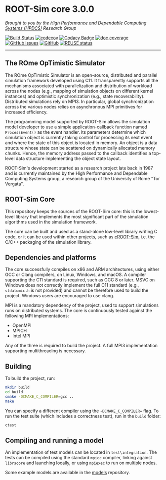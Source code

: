 # ROOT-Sim core 3.0.0

_Brought to you by the [High Performance and Dependable Computing Systems (HPDCS)](https://hpdcs.github.io/)
Research Group_

[![Build Status](https://github.com/ROOT-Sim/core/workflows/ROOT-Sim%20core%20CI/badge.svg)](https://github.com/ROOT-Sim/core/actions)
[![codecov](https://codecov.io/gh/ROOT-Sim/core/branch/master/graph/badge.svg)](https://codecov.io/gh/ROOT-Sim/core)
[![Codacy Badge](https://app.codacy.com/project/badge/Grade/7519f016f3d942b9b12c6ed03ae4ecf8)](https://www.codacy.com/gh/ROOT-Sim/core/dashboard?utm_source=github.com&amp;utm_medium=referral&amp;utm_content=ROOT-Sim/core&amp;utm_campaign=Badge_Grade)
[![doc coverage](https://img.shields.io/endpoint?url=https%3A%2F%2Froot-sim.github.io%2Fcore%2Fdocs%2Fmaster.json)](https://root-sim.github.io/core/docs/)
[![GitHub issues](https://img.shields.io/github/issues/ROOT-Sim/core)](https://github.com/ROOT-Sim/core/issues)
[![GitHub](https://img.shields.io/github/license/ROOT-Sim/core)](https://github.com/ROOT-Sim/core/blob/master/LICENSES/GPL-3.0-only.txt)
[![REUSE status](https://api.reuse.software/badge/github.com/ROOT-Sim/core)](https://api.reuse.software/info/github.com/ROOT-Sim/core)

----------------------------------------------------------------------------------------

## The ROme OpTimistic Simulator

The ROme OpTimistic Simulator is an open-source, distributed and parallel simulation framework developed using C11.
It transparently supports all the mechanisms associated with parallelization and distribution of workload across the
nodes (e.g., mapping of simulation objects on different kernel instances) and optimistic synchronization (e.g., state
recoverability). Distributed simulations rely on MPI3. In particular, global synchronization across the various nodes
relies on asynchronous MPI primitives for increased efficiency.

The programming model supported by ROOT-Sim allows the simulation model developer to use a simple application-callback
function named `ProcessEvent()` as the event handler. Its parameters determine which simulation object is currently
taking control for processing its next event and where the state of this object is located in memory. An object is a
data structure whose state can be scattered on dynamically allocated memory chunks. Hence, the memory address passed to
the callback identifies a top-level data structure implementing the object state layout.

ROOT-Sim's development started as a research project late back in 1987 and is currently maintained by the High
Performance and Dependable Computing Systems group, a research group of the University of Rome "Tor Vergata".

## ROOT-Sim Core

This repository keeps the sources of the ROOT-Sim core: this is the lowest-level library that implements the most
significant part of the simulation algorithms used in the simulation framework.

The core can be built and used as a stand-alone low-level library writing C code, or it can be used within other
projects, such as [cROOT-Sim](https://github.com/ROOT-Sim/cROOT-Sim), i.e. the C/C++ packaging of the simulation
library.

## Dependencies and platforms

The core successfully compiles on x86 and ARM architectures, using either GCC or Clang compilers, on Linux, Windows,
and macOS.
A compiler supporting the C11 standard is required, such as GCC 8 or later. MSVC on Windows does not correctly
implement the full C11 standard (e.g., `stdatomic.h` is not provided) and cannot be therefore used to build the project.
Windows users are encouraged to use clang.

MPI is a mandatory dependency of the project, used to support simulations runs on distributed systems.
The core is continuously tested against the following MPI implementations:

* OpenMPI
* MPICH
* Intel MPI

Any of the three is required to build the project. A full MPI3 implementation supporting multithreading is necessary.

## Building

To build the project, run:

```bash
mkdir build
cd build
cmake -DCMAKE_C_COMPILER=gcc ..
make
```

You can specify a different compiler using the `-DCMAKE_C_COMPILER=` flag.
To run the test suite (which includes a correctness test), run in the `build` folder:

```bash
ctest
```

## Compiling and running a model

An implementation of test models can be located in `test\integration`.
The tests can be compiled using the standard `mpicc` compiler, linking against `librscore` and launching
locally, or using `mpiexec` to run on multiple nodes.

Some example models are available in the [models](https://github.com/ROOT-Sim/models) repository.
